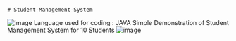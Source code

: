 																										# Student-Management-System
![image](https://user-images.githubusercontent.com/117035020/209564192-c9e43652-a91d-4b49-ac82-2d37511d6b0c.png)
Language used for coding : JAVA
Simple Demonstration of Student Management System for 10 Students
![image](https://user-images.githubusercontent.com/117035020/209563994-81d42e7c-b513-421a-bc09-e1a6b3567d11.png)
